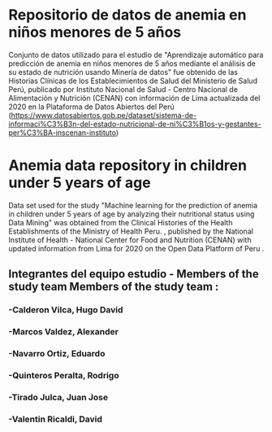 # Repositorio de datos de anemia en niños menores de 5 años
Conjunto de datos utilizado para el estudio de "Aprendizaje automático para predicción de anemia en niños menores de 5 años mediante el análisis de su estado de nutrición usando Minería de datos" fue obtenido de las Historias Clínicas de los Establecimientos de Salud del Ministerio de Salud Perú, publicado por Instituto Nacional de Salud - Centro Nacional de Alimentación y Nutrición (CENAN) con información de Lima actualizada del 2020 en la Plataforma de Datos Abiertos del Perú (https://www.datosabiertos.gob.pe/dataset/sistema-de-informaci%C3%B3n-del-estado-nutricional-de-ni%C3%B1os-y-gestantes-per%C3%BA-inscenan-instituto)

# Anemia data repository in children under 5 years of age
Data set used for the study "Machine learning for the prediction of anemia in children under 5 years of age by analyzing their nutritional status using Data Mining" was obtained from the Clinical Histories of the Health Establishments of the Ministry of Health Peru. , published by the National Institute of Health - National Center for Food and Nutrition (CENAN) with updated information from Lima for 2020 on the Open Data Platform of Peru .

## Integrantes del equipo estudio - Members of the study team Members of the study team  : 
### -Calderon Vilca, Hugo David
### -Marcos Valdez, Alexander              		
### -Navarro Ortiz, Eduardo                   		
### -Quinteros Peralta, Rodrigo    			
### -Tirado Julca, Juan Jose                   
### -Valentin Ricaldi, David                    
